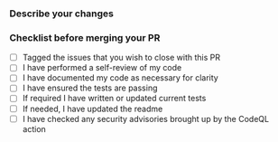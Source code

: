 ### Describe your changes

### Checklist before merging your PR
- [ ] Tagged the issues that you wish to close with this PR 
- [ ] I have performed a self-review of my code
- [ ] I have documented my code as necessary for clarity
- [ ] I have ensured the tests are passing
- [ ] If required I have written or updated current tests
- [ ] If needed, I have updated the readme
- [ ] I have checked any security advisories brought up by the CodeQL action
